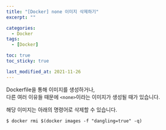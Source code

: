 ```yaml
---
title: "[Docker] none 이미지 삭제하기"
excerpt: ""

categories:
  - Docker
tags:
  - [Docker]

toc: true
toc_sticky: true

last_modified_at: 2021-11-26
---
```


Dockerfile을 통해 이미지를 생성하거나,   
다른 여러 이유들 때문에 `<none>`이라는 이미지가 생성될 때가 있습니다.

해당 이미지는 아래의 명령어로 삭제할 수 있습니다.

```
$ docker rmi $(docker images -f "dangling=true" -q)
```